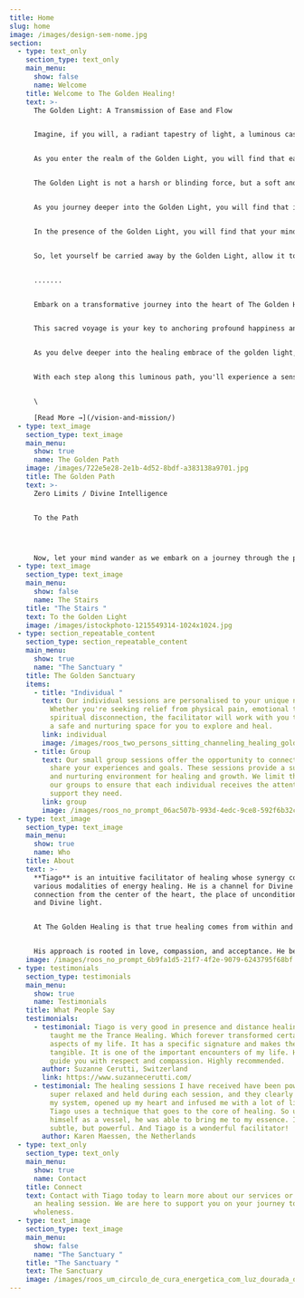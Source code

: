 ```yaml
---
title: Home
slug: home
image: /images/design-sem-nome.jpg
section:
  - type: text_only
    section_type: text_only
    main_menu:
      show: false
      name: Welcome
    title: Welcome to The Golden Healing!
    text: >-
      The Golden Light: A Transmission of Ease and Flow


      Imagine, if you will, a radiant tapestry of light, a luminous cascade that weaves its way through the fabric of existence. This is the Golden Light, a phenomenon of ethereal beauty that invites us to embark on a journey unlike any other. It is a transmission of ease, a gentle nudge to explore.


      As you enter the realm of the Golden Light, you will find that each beam of light is a stream of consciousness, a pathway to enlightenment that flows freely with effortless grace. It is as though the very universe itself is whispering its secrets to you, inviting you to join in a sacred dance of knowledge and wisdom.


      The Golden Light is not a harsh or blinding force, but a soft and gentle embrace that wraps around your being like a warm, comforting hug. It bathes you in its radiance, allowing you to see and understand the world in a new and profound way. It is as if you are entering a sacred space, a place where all that is hidden becomes revealed.


      As you journey deeper into the Golden Light, you will find that it carries with it a sense of peace and serenity. It is a sanctuary for the soul, a place where you can find solace and healing. It is a reminder that amidst the chaos and noise of the world, there is always a tranquil haven.


      In the presence of the Golden Light, you will find that your mind becomes clear and your heart open. The Golden Light is a transmission of wisdom that eases your burdens and soothes your worries. It is a journey into the heart of the divine, a sacred pilgrimage that reminds you of your own inner light and the boundless potential that resides within you.


      So, let yourself be carried away by the Golden Light, allow it to guide you on a journey of self-discovery and transformation. Embrace its ease and flow, and let it lead you into the sacred space of your own soul. For within the Golden Light, you will find a universe of wonder and a realm of infinite possibility, waiting to be explored.


      .......


      Embark on a transformative journey into the heart of The Golden Healing, where you'll unlock the ancient wisdom concealed within the secret of the golden flower. As you step onto this illuminated path, you'll connect with the infinite, guiding force of Divine Intelligence.


      This sacred voyage is your key to anchoring profound happiness and pure joy into your life. Picture yourself basking in the warm glow of love, surrounded by the sweet melody of laughter and the gentle hum of harmony.


      As you delve deeper into the healing embrace of the golden light, you'll find yourself feeling supremely relaxed, heart-centered, and in perfect alignment with your soul purpose. This harmonious resonance will begin to enhance your intuitive abilities and grant you heightened awareness of the world around you.


      With each step along this luminous path, you'll experience a sense of lightness, as if you're carried by a current of ease and flow. So, embrace the journey, embrace the golden light, and let it lead you to a life overflowing with love, happiness, and Divine joy.


      \

      [Read More →](/vision-and-mission/)
  - type: text_image
    section_type: text_image
    main_menu:
      show: true
      name: The Golden Path
    image: /images/722e5e28-2e1b-4d52-8bdf-a383138a9701.jpg
    title: The Golden Path
    text: >-
      Zero Limits / Divine Intelligence


      To the Path




      Now, let your mind wander as we embark on a journey through the path of the Golden Healing.
  - type: text_image
    section_type: text_image
    main_menu:
      show: false
      name: The Stairs
    title: "The Stairs "
    text: To the Golden Light
    image: /images/istockphoto-1215549314-1024x1024.jpg
  - type: section_repeatable_content
    section_type: section_repeatable_content
    main_menu:
      show: true
      name: "The Sanctuary "
    title: The Golden Sanctuary
    items:
      - title: "Individual "
        text: Our individual sessions are personalised to your unique needs and goals.
          Whether you're seeking relief from physical pain, emotional trauma, or
          spiritual disconnection, the facilitator will work with you to create
          a safe and nurturing space for you to explore and heal.
        link: individual
        image: /images/roos_two_persons_sitting_channeling_healing_golden_light_c4ba8935-207a-4d9c-80f3-0b811e399004.png
      - title: Group
        text: Our small group sessions offer the opportunity to connect with others who
          share your experiences and goals. These sessions provide a supportive
          and nurturing environment for healing and growth. We limit the size of
          our groups to ensure that each individual receives the attention and
          support they need.
        link: group
        image: /images/roos_no_prompt_06ac507b-993d-4edc-9ce8-592f6b32c12e.png
  - type: text_image
    section_type: text_image
    main_menu:
      show: true
      name: Who
    title: About
    text: >-
      **Tiago** is an intuitive facilitator of healing whose synergy comes from
      various modalities of energy healing. He is a channel for Divine
      connection from the center of the heart, the place of unconditional love
      and Divine light. 


      At The Golden Healing is that true healing comes from within and his works with individuals to help them unlock their inner wisdom, connect with their soul, and cultivate a deep sense of inner peace and joy.


      His approach is rooted in love, compassion, and acceptance. He believe that everyone has the power to heal themselves and that he is simply here to facilitate and support you on your journey.
    image: /images/roos_no_prompt_6b9fa1d5-21f7-4f2e-9079-6243795f68bf.png
  - type: testimonials
    section_type: testimonials
    main_menu:
      show: true
      name: Testimonials
    title: What People Say
    testimonials:
      - testimonial: Tiago is very good in presence and distance healing sessions. He
          taught me the Trance Healing. Which forever transformed certain
          aspects of my life. It has a specific signature and makes the energy
          tangible. It is one of the important encounters of my life. He will
          guide you with respect and compassion. Highly recommended.
        author: Suzanne Cerutti, Switzerland
        link: https://www.suzannecerutti.com/
      - testimonial: The healing sessions I have received have been powerful. I felt
          super relaxed and held during each session, and they clearly opened up
          my system, opened up my heart and infused me with a lot of light.
          Tiago uses a technique that goes to the core of healing. So using
          himself as a vessel, he was able to bring me to my essence. It is
          subtle, but powerful. And Tiago is a wonderful facilitator!
        author: Karen Maessen, the Netherlands
  - type: text_only
    section_type: text_only
    main_menu:
      show: true
      name: Contact
    title: Connect
    text: Contact with Tiago today to learn more about our services or to schedule
      an healing session. We are here to support you on your journey to
      wholeness.
  - type: text_image
    section_type: text_image
    main_menu:
      show: false
      name: "The Sanctuary "
    title: "The Sanctuary "
    text: The Sanctuary
    image: /images/roos_um_circulo_de_cura_energetica_com_luz_dourada_onde_a_pesso_f8841df5-2706-4d37-af2d-3c2ed01d1d76.png
---
```

